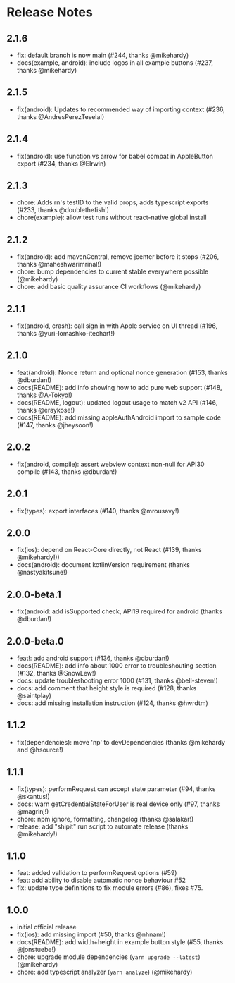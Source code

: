 <!-- markdownlint-disable MD024 MD034 MD033 -->

# Release Notes

## 2.1.6

- fix: default branch is now main (#244, thanks @mikehardy)
- docs(example, android): include logos in all example buttons (#237, thanks @mikehardy)

## 2.1.5

- fix(android): Updates to recommended way of importing context (#236, thanks @AndresPerezTesela!)

## 2.1.4

- fix(android): use function vs arrow for babel compat in AppleButton export (#234, thanks @EIrwin)

## 2.1.3

- chore: Adds rn's testID to the valid props, adds typescript exports (#233, thanks @doublethefish!)
- chore(example): allow test runs without react-native global install

## 2.1.2

- fix(android): add mavenCentral, remove jcenter before it stops (#206, thanks @maheshwarimrinal!)
- chore: bump dependencies to current stable everywhere possible (@mikehardy)
- chore: add basic quality assurance CI workflows (@mikehardy)

## 2.1.1

- fix(android, crash): call sign in with Apple service on UI thread (#196, thanks @yuri-lomashko-itechart!)

## 2.1.0

- feat(android): Nonce return and optional nonce generation (#153, thanks @dburdan!)
- docs(README): add info showing how to add pure web support (#148, thanks @A-Tokyo!)
- docs(README, logout): updated logout usage to match v2 API (#146, thanks @eraykose!)
- docs(README): add missing appleAuthAndroid import to sample code (#147, thanks @jheysoon!)

## 2.0.2

- fix(android, compile): assert webview context non-null for API30 compile (#143, thanks @dburdan!)

## 2.0.1

- fix(types): export interfaces (#140, thanks @mrousavy!)

## 2.0.0

- fix(ios): depend on React-Core directly, not React (#139, thanks @mikehardy!))
- docs(android): document kotlinVersion requirement (thanks @nastyakitsune!)

## 2.0.0-beta.1

- fix(android: add isSupported check, API19 required for android (thanks @dburdan!)

## 2.0.0-beta.0

- feat!: add android support (#136, thanks @dburdan!)
- docs(README): add info about 1000 error to troubleshouting section (#132, thanks @SnowLew!)
- docs: update troubleshooting error 1000 (#131, thanks @bell-steven!)
- docs: add comment that height style is required (#128, thanks @saintplay)
- docs: add missing installation instruction (#124, thanks @hwrdtm)

## 1.1.2

- fix(dependencies): move 'np' to devDependencies (thanks @mikehardy and @hsource!)

## 1.1.1

- fix(types): performRequest can accept state parameter (#94, thanks @skantus!)
- docs: warn getCredentialStateForUser is real device only (#97, thanks @magrinj!)
- chore: npm ignore, formatting, changelog (thanks @salakar!)
- release: add "shipit" run script to automate release (thanks @mikehardy!)

## 1.1.0

- feat: added validation to performRequest options (#59)
- feat: add ability to disable automatic nonce behaviour #52
- fix: update type definitions to fix module errors (#86), fixes #75.

## 1.0.0

- initial official release
- fix(ios): add missing import (#50, thanks @nhnam!)
- docs(README): add width+height in example button style (#55, thanks @jonstuebe!)
- chore: upgrade module dependencies (`yarn upgrade --latest`) (@mikehardy)
- chore: add typescript analyzer (`yarn analyze`) (@mikehardy)
